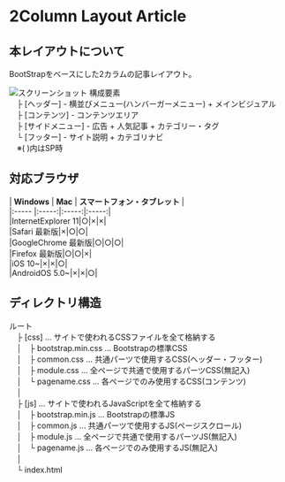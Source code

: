# 2Column Layout Article


## 本レイアウトについて  
BootStrapをベースにした2カラムの記事レイアウト。  

![スクリーンショット](http://aquanation.heteml.jp/demo/layout/2column_article.png "2カラム記事型レイアウト")
 構成要素  
　├ [ヘッダー] - 横並びメニュー(ハンバーガーメニュー) + メインビジュアル  
　├ [コンテンツ] - コンテンツエリア  
　├ [サイドメニュー] - 広告 + 人気記事 + カテゴリー・タグ  
　└ [フッター] - サイト説明 + カテゴリナビ  
　※( )内はSP時  



## 対応ブラウザ  

| **Windows** | **Mac** | **スマートフォン・タブレット** |  
|:----- |:-----:|:-----:|:-----:|  
|InternetExplorer 11|○|×|×|  
|Safari 最新版|×|○|○|  
|GoogleChrome 最新版|○|○|○|  
|Firefox 最新版|○|○|×|  
|iOS 10~|×|×|○|  
|AndroidOS 5.0~|×|×|○|  

 
 
## ディレクトリ構造  
 ルート  
　├ [css] … サイトで使われるCSSファイルを全て格納する  
　│　├ bootstrap.min.css … Bootstrapの標準CSS  
　│　├ common.css … 共通パーツで使用するCSS(ヘッダー・フッター)  
　│　├ module.css … 全ページで共通で使用するパーツCSS(無記入)   
　│　└ pagename.css …  各ページでのみ使用するCSS(コンテンツ)  
　│   
　├ [js] … サイトで使われるJavaScriptを全て格納する  
　│　├ bootstrap.min.js … Bootstrapの標準JS  
　│　├ common.js … 共通パーツで使用するJS(ページスクロール)  
　│　├ module.js … 全ページで共通で使用するパーツJS(無記入)   
　│　└ pagename.js …  各ページでのみ使用するJS(無記入)  
　│     
　└ index.html  

